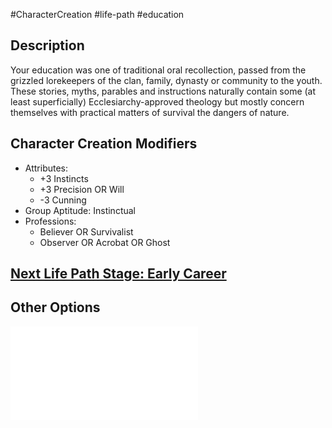 #CharacterCreation #life-path #education 
## Description

Your education was one of traditional oral recollection, passed from the grizzled lorekeepers of the clan, family, dynasty or community to the youth.
These stories, myths, parables and instructions naturally contain some (at least superficially) Ecclesiarchy-approved theology but mostly concern themselves with practical matters of survival the dangers of nature.


## Character Creation Modifiers
- Attributes:
	- +3 Instincts
	- +3 Precision OR Will
	- -3 Cunning
- Group Aptitude: Instinctual
- Professions:
	- Believer OR Survivalist 
	- Observer OR Acrobat OR Ghost

## [Next Life Path Stage: Early Career](</LifePath/EarlyCareer/Early Career.md>)

## Other Options
![](</LifePath/Education/List of Educations.md>)
